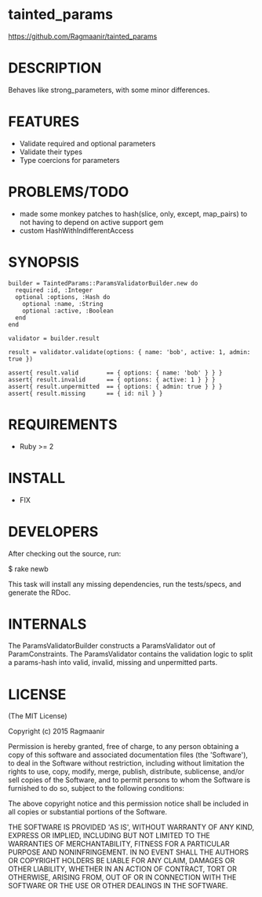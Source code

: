 # tainted_params

https://github.com/Ragmaanir/tainted_params

# DESCRIPTION

Behaves like strong_parameters, with some minor differences.

# FEATURES

- Validate required and optional parameters
- Validate their types
- Type coercions for parameters

# PROBLEMS/TODO

- made some monkey patches to hash(slice, only, except, map_pairs) to not having to depend on active support gem
- custom HashWithIndifferentAccess

# SYNOPSIS

    builder = TaintedParams::ParamsValidatorBuilder.new do
      required :id, :Integer
      optional :options, :Hash do
        optional :name, :String
        optional :active, :Boolean
      end
    end

    validator = builder.result

    result = validator.validate(options: { name: 'bob', active: 1, admin: true })

    assert{ result.valid        == { options: { name: 'bob' } } }
    assert{ result.invalid      == { options: { active: 1 } } }
    assert{ result.unpermitted  == { options: { admin: true } } }
    assert{ result.missing      == { id: nil } }

# REQUIREMENTS

* Ruby >= 2

# INSTALL

* FIX

# DEVELOPERS

After checking out the source, run:

  $ rake newb

This task will install any missing dependencies, run the tests/specs,
and generate the RDoc.

# INTERNALS

The ParamsValidatorBuilder constructs a ParamsValidator out of ParamConstraints. The ParamsValidator contains the validation logic to split a params-hash into valid, invalid, missing and unpermitted parts.

# LICENSE

(The MIT License)

Copyright (c) 2015 Ragmaanir

Permission is hereby granted, free of charge, to any person obtaining
a copy of this software and associated documentation files (the
'Software'), to deal in the Software without restriction, including
without limitation the rights to use, copy, modify, merge, publish,
distribute, sublicense, and/or sell copies of the Software, and to
permit persons to whom the Software is furnished to do so, subject to
the following conditions:

The above copyright notice and this permission notice shall be
included in all copies or substantial portions of the Software.

THE SOFTWARE IS PROVIDED 'AS IS', WITHOUT WARRANTY OF ANY KIND,
EXPRESS OR IMPLIED, INCLUDING BUT NOT LIMITED TO THE WARRANTIES OF
MERCHANTABILITY, FITNESS FOR A PARTICULAR PURPOSE AND NONINFRINGEMENT.
IN NO EVENT SHALL THE AUTHORS OR COPYRIGHT HOLDERS BE LIABLE FOR ANY
CLAIM, DAMAGES OR OTHER LIABILITY, WHETHER IN AN ACTION OF CONTRACT,
TORT OR OTHERWISE, ARISING FROM, OUT OF OR IN CONNECTION WITH THE
SOFTWARE OR THE USE OR OTHER DEALINGS IN THE SOFTWARE.
